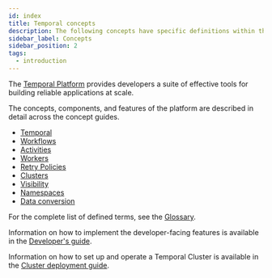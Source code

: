 ```yaml
---
id: index
title: Temporal concepts
description: The following concepts have specific definitions within the context of the Temporal Platform.
sidebar_label: Concepts
sidebar_position: 2
tags:
  - introduction
---
```


The [Temporal Platform](/temporal) provides developers a suite of effective tools for building reliable applications at scale.

The concepts, components, and features of the platform are described in detail across the concept guides.

- [Temporal](/temporal)
- [Workflows](/workflows)
- [Activities](/activities)
- [Workers](/workers)
- [Retry Policies](/retry-policies)
- [Clusters](/clusters)
- [Visibility](/visibility)
- [Namespaces](/namespaces)
- [Data conversion](/dataconversion)

For the complete list of defined terms, see the [Glossary](/glossary).

Information on how to implement the developer-facing features is available in the [Developer's guide](/dev-guide).

Information on how to set up and operate a Temporal Cluster is available in the [Cluster deployment guide](/self-hosted-guide).
